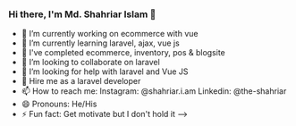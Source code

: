 ### Hi there, I'm Md. Shahriar Islam 👋

- 🔭 I’m currently working on ecommerce with vue
- 🌱 I’m currently learning laravel, ajax, vue js
- 🔭 I've completed ecommerce, inventory, pos & blogsite
- 👯 I’m looking to collaborate on laravel
- 🤔 I’m looking for help with laravel and Vue JS
- 💬 Hire me as a laravel developer
- 📫 How to reach me: Instagram: @shahriar.i.am Linkedin: @the-shahriar
- 😄 Pronouns: He/His
- ⚡ Fun fact: Get motivate but I don't hold it
-->
